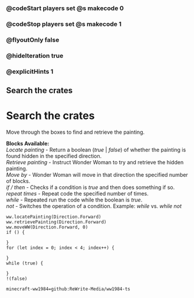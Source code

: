 ### @codeStart players set @s makecode 0
### @codeStop players set @s makecode 1

### @flyoutOnly false
### @hideIteration true 
### @explicitHints 1

## Search the crates

# Search the crates
Move through the boxes to find and retrieve the painting.

**Blocks Available:**  
*Locate painting <direction>* - Return a boolean (*true* | *false*) of whether the painting is found hidden in the specified direction.  
*Retrieve painting <direction>* - Instruct Wonder Woman to try and retrieve the hidden painting.  
*Move <direction> by <number>* - Wonder Woman will move in that direction the specified number of blocks.  
*if / then* - Checks if a condition is *true* and then does something if so.  
*repeat <number> times* - Repeat code the specified number of times.  
*while <boolean>* - Repeated run the code while the boolean is *true*.  
*not <boolean>* - Switches the operation of a condition. Example: *while <true>* vs. *while not <true>*  

```ghost
ww.locatePainting(Direction.Forward)
ww.retrievePainting(Direction.Forward)
ww.moveWW(Direction.Forward, 0)
if () {
    
}
for (let index = 0; index < 4; index++) {
    
}
while (true) {
    
}
!(false)
```
```package
minecraft-ww1984=github:ReWrite-Media/ww1984-ts
```